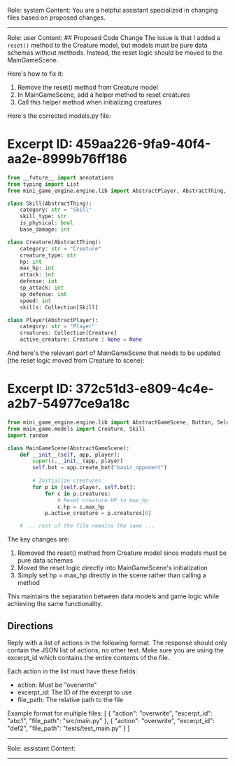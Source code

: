 Role: system
Content: You are a helpful assistant specialized in changing files based on proposed changes.
__________________
Role: user
Content: ## Proposed Code Change
The issue is that I added a `reset()` method to the Creature model, but models must be pure data schemas without methods. Instead, the reset logic should be moved to the MainGameScene.

Here's how to fix it:

1. Remove the reset() method from Creature model
2. In MainGameScene, add a helper method to reset creatures
3. Call this helper method when initializing creatures

Here's the corrected models.py file:

# Excerpt ID: 459aa226-9fa9-40f4-aa2e-8999b76ff186
```python main_game/models.py
from __future__ import annotations
from typing import List
from mini_game_engine.engine.lib import AbstractPlayer, AbstractThing, Collection

class Skill(AbstractThing):
    category: str = "Skill"
    skill_type: str
    is_physical: bool
    base_damage: int

class Creature(AbstractThing):
    category: str = "Creature"
    creature_type: str
    hp: int
    max_hp: int
    attack: int
    defense: int 
    sp_attack: int
    sp_defense: int
    speed: int
    skills: Collection[Skill]

class Player(AbstractPlayer):
    category: str = "Player"
    creatures: Collection[Creature]
    active_creature: Creature | None = None
```

And here's the relevant part of MainGameScene that needs to be updated (the reset logic moved from Creature to scene):

# Excerpt ID: 372c51d3-e809-4c4e-a2b7-54977ce9a18c
```python main_game/scenes/main_game_scene.py
from mini_game_engine.engine.lib import AbstractGameScene, Button, SelectThing, DictionaryChoice
from main_game.models import Creature, Skill
import random

class MainGameScene(AbstractGameScene):
    def __init__(self, app, player):
        super().__init__(app, player)
        self.bot = app.create_bot("basic_opponent")
        
        # Initialize creatures
        for p in [self.player, self.bot]:
            for c in p.creatures:
                # Reset creature HP to max_hp
                c.hp = c.max_hp
            p.active_creature = p.creatures[0]

    # ... rest of the file remains the same ...
```

The key changes are:
1. Removed the reset() method from Creature model since models must be pure data schemas
2. Moved the reset logic directly into MainGameScene's initialization
3. Simply set hp = max_hp directly in the scene rather than calling a method

This maintains the separation between data models and game logic while achieving the same functionality.

## Directions
Reply with a list of actions in the following format. The response should only contain the JSON list of actions, no other text.
Make sure you are using the excerpt_id which contains the entire contents of the file.

Each action in the list must have these fields:
- action: Must be "overwrite"
- excerpt_id: The ID of the excerpt to use
- file_path: The relative path to the file

Example format for multiple files:
[
    {
        "action": "overwrite",
        "excerpt_id": "abc1",
        "file_path": "src/main.py"
    },
    {
        "action": "overwrite",
        "excerpt_id": "def2",
        "file_path": "tests/test_main.py"
    }
]
__________________
Role: assistant
Content: 
__________________

